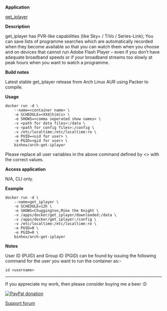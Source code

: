 **Application**

[get_iplayer](http://www.infradead.org/get_iplayer/html/get_iplayer.html)

**Description**

get_iplayer has PVR-like capabilities (like Sky+ / TiVo / Series-Link); You can save lists of programme searches which are automatically recorded when they become available so that you can watch them when you choose and on devices that cannot run Adobe Flash Player – even if you don’t have adequate broadband speeds or if your broadband streams too slowly at peak hours when you want to watch a programme.

**Build notes**

Latest stable get_iplayer release from Arch Linux AUR using Packer to compile.

**Usage**
```
docker run -d \
    --name=<container name> \
    -e SCHEDULE=<XXd|h|m|s> \
    -e SHOWS=<comma seperated show names> \
    -v <path for data files>:/data \
    -v <path for config files>:/config \
    -v /etc/localtime:/etc/localtime:ro \
    -e PUID=<uid for user> \
    -e PGID=<gid for user> \
    binhex/arch-get-iplayer
```

Please replace all user variables in the above command defined by <> with the correct values.

**Access application**

N/A, CLI only.

**Example**
```
docker run -d \
    --name=get_iplayer \
    -e SCHEDULE=12h \
    -e SHOWS=Chuggington,Mike the Knight \
    -v /apps/docker/get_iplayer/downloaded:/data \
    -v /apps/docker/get_iplayer:/config \
    -v /etc/localtime:/etc/localtime:ro \
    -e PUID=0 \
    -e PGID=0 \
    binhex/arch-get-iplayer
```

**Notes**

User ID (PUID) and Group ID (PGID) can be found by issuing the following command for the user you want to run the container as:-

```
id <username>
```
___
If you appreciate my work, then please consider buying me a beer  :D

[![PayPal donation](https://www.paypal.com/en_US/i/btn/btn_donate_SM.gif)](https://www.paypal.com/cgi-bin/webscr?cmd=_s-xclick&hosted_button_id=MM5E27UX6AUU4)

[Support forum](http://lime-technology.com/forum/index.php?topic=45838.0)